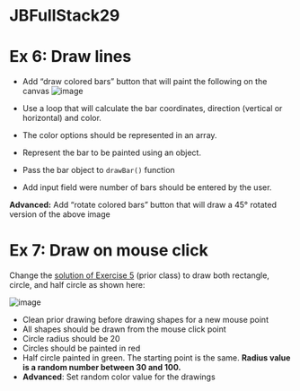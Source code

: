 # JBFullStack29

# Ex 6: Draw lines

- Add “draw colored bars” button that will paint the following on the canvas
![image](https://user-images.githubusercontent.com/12232897/147269882-9d68221d-8a25-4c81-8fe6-a64716523348.png)

- Use a loop that will calculate the bar coordinates, direction (vertical or horizontal) and color. 
- The color options should be represented in an array.
- Represent the bar to be painted using an object.
- Pass the bar object to `drawBar()` function
- Add input field were number of bars should be entered by the user.


**Advanced:** Add “rotate colored bars” button that will draw a 45° rotated version of the above image

# Ex 7: Draw on mouse click

Change the [solution of Exercise 5](canvas_draw_shapes.html) (prior class) to draw both rectangle, circle, and half circle as shown here:

![image](https://user-images.githubusercontent.com/12232897/147282680-62064069-608b-4a8c-aaf4-65b5e288d2f1.png)

- Clean prior drawing before drawing shapes for a new mouse point
- All shapes should be drawn from the mouse click point
- Circle radius should be 20
- Circles should be painted in red
- Half circle painted in green. The starting point is the same. **Radius value is a random number between 30 and 100.**
- **Advanced**: Set random color value for the drawings

